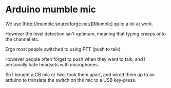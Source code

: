# Arduino mumble mic

We use [http://mumble.sourceforge.net/][Mumble] quite a lot at work.

However the level detection isn't optimum, meaning that typing
creeps onto the channel etc.

Ergo most people switched to using PTT (push to talk).

However people often forget to push when they want to talk, and I
personally hate headsets with microphones.

So I bought a CB mic or two, took them apart, and wired them up to
an arduino to translate the switch on the mic to a USB key-press.


